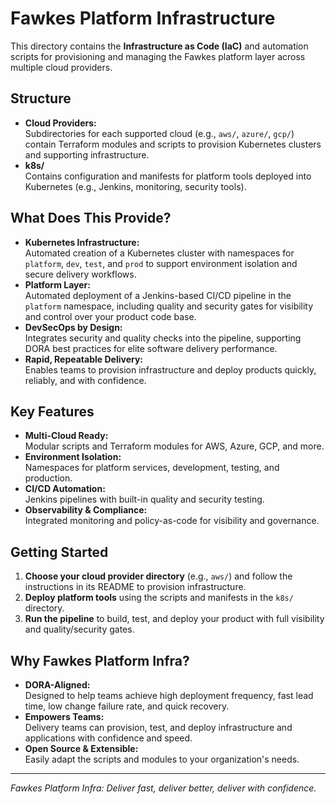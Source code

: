 # Fawkes Platform Infrastructure

This directory contains the **Infrastructure as Code (IaC)** and automation scripts for provisioning and managing the Fawkes platform layer across multiple cloud providers.

## Structure

- **Cloud Providers:**  
  Subdirectories for each supported cloud (e.g., `aws/`, `azure/`, `gcp/`) contain Terraform modules and scripts to provision Kubernetes clusters and supporting infrastructure.
- **k8s/**  
  Contains configuration and manifests for platform tools deployed into Kubernetes (e.g., Jenkins, monitoring, security tools).

## What Does This Provide?

- **Kubernetes Infrastructure:**  
  Automated creation of a Kubernetes cluster with namespaces for `platform`, `dev`, `test`, and `prod` to support environment isolation and secure delivery workflows.
- **Platform Layer:**  
  Automated deployment of a Jenkins-based CI/CD pipeline in the `platform` namespace, including quality and security gates for visibility and control over your product code base.
- **DevSecOps by Design:**  
  Integrates security and quality checks into the pipeline, supporting DORA best practices for elite software delivery performance.
- **Rapid, Repeatable Delivery:**  
  Enables teams to provision infrastructure and deploy products quickly, reliably, and with confidence.

## Key Features

- **Multi-Cloud Ready:**  
  Modular scripts and Terraform modules for AWS, Azure, GCP, and more.
- **Environment Isolation:**  
  Namespaces for platform services, development, testing, and production.
- **CI/CD Automation:**  
  Jenkins pipelines with built-in quality and security testing.
- **Observability & Compliance:**  
  Integrated monitoring and policy-as-code for visibility and governance.

## Getting Started

1. **Choose your cloud provider directory** (e.g., `aws/`) and follow the instructions in its README to provision infrastructure.
2. **Deploy platform tools** using the scripts and manifests in the `k8s/` directory.
3. **Run the pipeline** to build, test, and deploy your product with full visibility and quality/security gates.

## Why Fawkes Platform Infra?

- **DORA-Aligned:**  
  Designed to help teams achieve high deployment frequency, fast lead time, low change failure rate, and quick recovery.
- **Empowers Teams:**  
  Delivery teams can provision, test, and deploy infrastructure and applications with confidence and speed.
- **Open Source & Extensible:**  
  Easily adapt the scripts and modules to your organization's needs.

---

_Fawkes Platform Infra: Deliver fast, deliver better, deliver with confidence._
